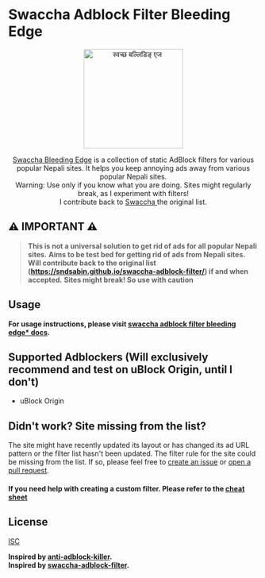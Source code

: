 # Swaccha Adblock Filter Bleeding Edge

<div align="center">
<img width="200" src="docs/images/logo.png" alt="स्वच्छ बल्लिडिङ् एज">
<p>
            <a href="https://mohana-codes.github.io/swaccha-adblock-filter-bleeding-edge/" target="_blank" rel="noreferrer noopener">Swaccha Bleeding Edge</a> is a collection of static AdBlock filters for various popular Nepali sites. It helps you keep
            annoying
            ads away from various popular Nepali sites. 
<br/>Warning: Use only if you know what you are doing. Sites might regularly break, as I experiment with filters!
<br/> I contribute back to <a href="https://github.com/sndsabin/swaccha-adblock-filter" target="_blank" rel="noreferrer noopener">Swaccha </a> the original list. 
</div>

## ⚠ IMPORTANT ⚠

> **This is not a universal solution to get rid of ads for all popular Nepali sites.**
> **Aims to be test bed for getting rid of ads from Nepali sites.**
> **Will contribute back to the original list (https://sndsabin.github.io/swaccha-adblock-filter/) if and when accepted.**
> **Sites might break! So use with caution**

## Usage

**For usage instructions, please visit [swaccha adblock filter bleeding edge* docs](https://mohana-codes.github.io/swaccha-adblock-filter-bleeding-edge/).**

## Supported Adblockers (Will exclusively recommend and test on uBlock Origin, until I don't) 

- uBlock Origin

## Didn't work? Site missing from the list?

The site might have recently updated its layout or has changed its ad URL pattern or the filter list hasn't been updated. The filter rule for the site could be missing from the list. If so, please feel free to [create an issue](https://github.com/mohana-codes/swaccha-adblock-filter-bleeding-edge/issues/new) or [open a pull request](https://github.com/mohana-codes/swaccha-adblock-filter-bleeding-edge/pulls).

#### If you need help with creating a custom filter. Please refer to the [cheat sheet](https://adblockplus.org/filter-cheatsheet)

## License

[ISC](LICENSE)

**Inspired by [anti-adblock-killer](https://github.com/reek/anti-adblock-killer).**\
**Inspired by [swaccha-adblock-filter](https://github.com/sndsabin/swaccha-adblock-filter).**
